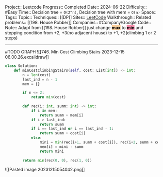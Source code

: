 Project:: Leetcode
Progress:: Completed
Date:: 2024-06-22
Difficulty:: #Easy 
Time:: Decision tree = `O(2^n)`, Decision tree with mem = `O(n)`
Space:: 
Tags:: 
Topic:: 
Techniques:: [[DP]]
Sites:: [LeetCode](https://leetcode.com/problems/min-cost-climbing-stairs/description/)
Walkthrough:: 
Related problems:: [[198. House Robber]]
Companies:: #Company/Google
Code:: 
Note:: Adapt from [[198. House Robber]] just change **<mark style="background: #FFB86CA6;">max</mark>** to **<mark style="background: #FF5582A6;">min</mark>** and stepping condition from +2, +3(no adjacent house) to +1, +2(climbing 1 or 2 steps)

---


#TODO GRAPH
![[746. Min Cost Climbing Stairs 2023-12-15 06.00.26.excalidraw]]

```python
class Solution:
    def minCostClimbingStairs(self, cost: List[int]) -> int:
        n = len(cost)
        last_ind = n - 1
        mem = {}

        if n <= 2:
            return min(cost)
        
        def rec(i: int, summ: int) -> int:
            if i in mem:
                return summ + mem[i]
            if i > last_ind:
                return summ
            if i == last_ind or i == last_ind - 1:
                return summ + cost[i]                                   
            else:
                mini = min(rec(i+1, summ + cost[i]), rec(i+2, summ + cost[i]))
                mem[i] = mini - summ
                return mini
            
        return min(rec(0, 0), rec(1, 0))
```

![[Pasted image 20231215054042.png]]